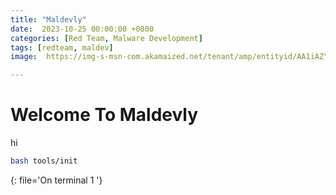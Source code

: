 ```yaml
---
title: "Maldevly"
date:  2023-10-25 00:00:00 +0800
categories: [Red Team, Malware Development]
tags: [redteam, maldev]
image:  https://img-s-msn-com.akamaized.net/tenant/amp/entityid/AA1iAZY4.img?w=800&h=435&q=60&m=2&f=jpg

---
```


# Welcome To Maldevly
hi

```bash
bash tools/init
```
{: file='On terminal 1 '}